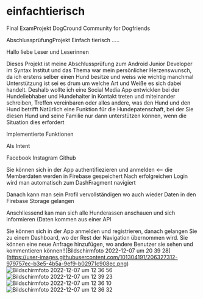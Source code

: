# einfachtierisch
Final ExamProjekt
DogCround
Community for Dogfriends

AbschlussprüfungProjekt Einfach tierisch .....

Hallo liebe Leser und Leserinnen

Dieses Projekt ist meine Abschlussprüfung zum Android Junior Developer im Syntax Institut und das Thema war mein persönlicher Herzenswunsch, da ich erstens selber einen Hund besitze und weiss wie wichtig manchmal Unterstützung ist sei es drum um welche Art und Weiße es sich dabei handelt. Deshalb wollte ich eine Social Media App entwicklen bei der Hundeliebhaber und Hundehalter in Kontakt treten und miteinander schreiben, Treffen vereinbaren oder alles andere, was den Hund und den Hund betrifft Natürlich eine Funktion für die Hundepatenschaft, bei der Sie diesen Hund und seine Familie nur dann unterstützen können, wenn die Situation dies erfordert

Implementierte Funktionen

Als Intent

Facebook
Instagram 
Github

Sie können sich in der App authentifiezieren und anmelden <-- die Memberdaten werden in Firebase gespeichert
Nach erfolgreichen Login wird man automatisch zum DashFragment navigiert

Danach kann man sein Profil vervollständigen wo auch wieder Daten in den Firebase Storage gelangen

Anschliessend kan man sich alle Hunderassen anschauen und sich informieren (Daten kommen aus einer API

Sie können sich in der App anmelden und registrieren, danach gelangen Sie zu einem Dashboard, wo der Rest der Navigation übernommen wird. Sie können eine neue Anfrage hinzufügen, wo andere Benutzer sie sehen und kommentieren können!![Bildschirm­foto 2022-12-07 um 20 39 28]
(https://user-images.githubusercontent.com/101304191/206327312-979757ec-b3e5-4b5a-9ef9-b02971c908ec.png)
![Bildschirm­foto 2022-12-07 um 12 36 56](https://user-images.githubusercontent.com/101304191/206327385-c2e4e0e8-4661-470c-8047-5d4f14a57115.png)
![Bildschirm­foto 2022-12-07 um 12 39 23](https://user-images.githubusercontent.com/101304191/206327409-86e164d4-7db7-4c2e-8c8f-a0b9fe803a2e.png)
![Bildschirm­foto 2022-12-07 um 12 36 10](https://user-images.githubusercontent.com/101304191/206327498-7fb503fb-b395-4151-95ab-1536c705a95f.png)
![Bildschirm­foto 2022-12-07 um 12 36 32](https://user-images.githubusercontent.com/101304191/206327505-f66bc0e4-53d5-4ae7-bbcf-e46e3e05015e.png)
